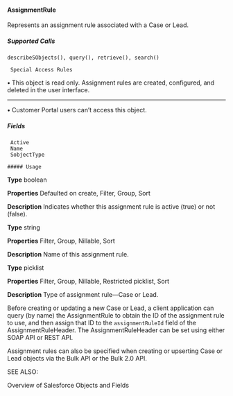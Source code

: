 #### AssignmentRule

Represents an assignment rule associated with a Case or Lead.

##### Supported Calls
```
describeSObjects(), query(), retrieve(), search()

 Special Access Rules

```
**•** This object is read only. Assignment rules are created, configured, and deleted in the user interface.


-----

**•** Customer Portal users can’t access this object.

##### Fields

```
 Active
 Name
 SobjectType

##### Usage

```

**Type**
boolean

**Properties**
Defaulted on create, Filter, Group, Sort

**Description**
Indicates whether this assignment rule is active (true) or not (false).

**Type**
string

**Properties**
Filter, Group, Nillable, Sort

**Description**
Name of this assignment rule.

**Type**
picklist

**Properties**
Filter, Group, Nillable, Restricted picklist, Sort

**Description**
Type of assignment rule—Case or Lead.


Before creating or updating a new Case or Lead, a client application can query (by name) the AssignmentRule to obtain the ID of the
assignment rule to use, and then assign that ID to the `assignmentRuleId` field of the AssignmentRuleHeader. The
AssignmentRuleHeader can be set using either SOAP API or REST API.

Assignment rules can also be specified when creating or upserting Case or Lead objects via the Bulk API or the Bulk 2.0 API.

SEE ALSO:

Overview of Salesforce Objects and Fields
